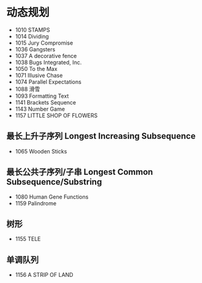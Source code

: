 # 动态规划

- 1010 STAMPS
- 1014 Dividing
- 1015 Jury Compromise
- 1036 Gangsters
- 1037 A decorative fence
- 1038 Bugs Integrated, Inc.
- 1050 To the Max
- 1071 Illusive Chase
- 1074 Parallel Expectations
- 1088 滑雪
- 1093 Formatting Text
- 1141 Brackets Sequence
- 1143 Number Game
- 1157 LITTLE SHOP OF FLOWERS


## 最长上升子序列 Longest Increasing Subsequence

- 1065 Wooden Sticks


## 最长公共子序列/子串 Longest Common Subsequence/Substring

- 1080 Human Gene Functions
- 1159 Palindrome


## 树形

- 1155 TELE


## 单调队列

- 1156 A STRIP OF LAND
